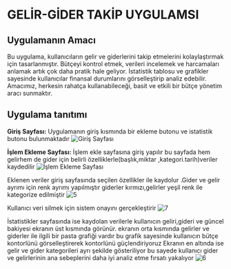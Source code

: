 # GELİR-GİDER TAKİP UYGULAMSI
## Uygulamanın Amacı
Bu uygulama, kullanıcıların gelir ve giderlerini takip etmelerini kolaylaştırmak için tasarlanmıştır. Bütçeyi kontrol etmek, verileri incelemek ve harcamaları anlamak artık çok daha pratik hale geliyor. İstatistik tablosu ve grafikler sayesinde kullanıcılar finansal durumlarını görselleştirip analiz edebilir. Amacımız, herkesin rahatça kullanabileceği, basit ve etkili bir bütçe yönetim aracı sunmaktır.

## Uygulama tanıtımı
**Giriş Sayfası:**
Uygulamanın giriş kısmında bir ekleme butonu ve istatistik butonu bulunmaktadır
![Giriş Sayfası](https://github.com/user-attachments/assets/69ac1ddc-7ff3-45af-b464-9182312ddec2)

**İşlem Ekleme Sayfası:**
 İşlem ekle sayfasına giriş yapılır bu sayfada hem gelirhem de gider için belirli özelliklerle(başlık,miktar ,kategori.tarih)veriler kaydedilir
![İşlem Ekleme Sayfası](https://github.com/user-attachments/assets/5723a8ec-3db5-427a-8d5e-25297757e743)

Eklenen veriler giriş sayfasında seçilen özellikler ile kaydolur .Gider ve gelir ayrımı için renk ayrımı yapılmıştır giderler kırmızı,gelirler yeşil renk ile kategorize edilmiştir
![5](https://github.com/user-attachments/assets/a38e1102-7f24-4f07-b51c-f2928aebe6f6)

Kullanıcı veri silmek için sistem onayını gerçekleştirir
![7](https://github.com/user-attachments/assets/b3909103-2d4a-4220-9321-8b07d37b1991)

İstatistikler sayfasında ise kaydolan verilerle kullanıcın geliri,gideri ve güncel bakiyesi ekranın üst kısmında görünür.
ekranın orta kısmında gelirler ve giderler ile ilgili bir pasta grafiği vardır bu grafik sayesinde kullanıcın bütçe kontorlünü 
görselleştirerek kontorlünü güçlendiriyoruz
Ekranın en altında ise gelir ve gider kategorileri ayrı şekilde gösteriliyor bu sayede kullanıcı gider ve gelirlerinin ana sebeplerini 
daha iyi analiz etme fırsatı yakalıyor
![6](https://github.com/user-attachments/assets/287a25e6-138f-4164-8c86-2d321449627d)
